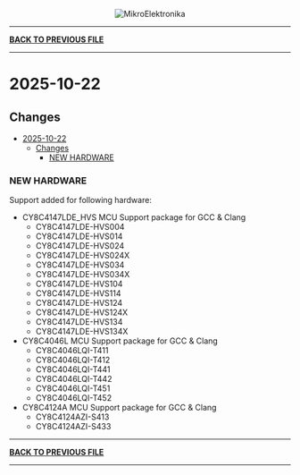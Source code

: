 <p align="center">
  <img src="http://www.mikroe.com/img/designs/beta/logo_small.png?raw=true" alt="MikroElektronika"/>
</p>

---

**[BACK TO PREVIOUS FILE](../changelog.md)**

---

# 2025-10-22

## Changes

- [2025-10-22](#2025-10-22)
  - [Changes](#changes)
    - [NEW HARDWARE](#new-hardware)

### NEW HARDWARE

Support added for following hardware:

+ CY8C4147LDE_HVS MCU Support package for GCC & Clang
  + CY8C4147LDE-HVS004
  + CY8C4147LDE-HVS014
  + CY8C4147LDE-HVS024
  + CY8C4147LDE-HVS024X
  + CY8C4147LDE-HVS034
  + CY8C4147LDE-HVS034X
  + CY8C4147LDE-HVS104
  + CY8C4147LDE-HVS114
  + CY8C4147LDE-HVS124
  + CY8C4147LDE-HVS124X
  + CY8C4147LDE-HVS134
  + CY8C4147LDE-HVS134X
+ CY8C4046L MCU Support package for GCC & Clang
  + CY8C4046LQI-T411
  + CY8C4046LQI-T412
  + CY8C4046LQI-T441
  + CY8C4046LQI-T442
  + CY8C4046LQI-T451
  + CY8C4046LQI-T452
+ CY8C4124A MCU Support package for GCC & Clang
  + CY8C4124AZI-S413
  + CY8C4124AZI-S433

---

**[BACK TO PREVIOUS FILE](../changelog.md)**

---
